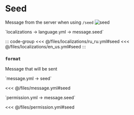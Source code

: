 # Seed

Message from the server when using `/seed`
![seed](/seed.png)

[//]: # (localization)
<!--@include: @/parts/words.md#localization--> 
<!--@include: @/parts/words.md#path--> `localizations → language.yml → message.seed`

<!--@include: @/parts/words.md#default--> 

::: code-group
<<< @/files/localizations/ru_ru.yml#seed
<<< @/files/localizations/en_us.yml#seed
:::

### `format`

Message that will be sent

[//]: # (message.yml)
<!--@include: @/parts/words.md#setting-->
<!--@include: @/parts/words.md#path--> `message.yml → seed`

<!--@include: @/parts/words.md#default-->
<<< @/files/message.yml#seed

<!--@include: @/parts/enable.md-->
<!--@include: @/parts/destination.md-->
<!--@include: @/parts/sound.md-->

[//]: # (permission.yml)
<!--@include: @/parts/words.md#permission-->
<!--@include: @/parts/words.md#path--> `permission.yml → message.seed`

<!--@include: @/parts/words.md#default-->
<<< @/files/permission.yml#seed

<!--@include: @/parts/permission/permissionTier3.md-->
<!--@include: @/parts/permission/sound.md-->
